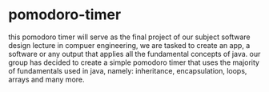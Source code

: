 # pomodoro-timer
this pomodoro timer will serve as the final project of our subject software design lecture in compuer engineering, we are tasked to create an app, a software or any output that applies all the fundamental concepts of java. our group has decided to create a simple pomodoro timer that uses the majority of fundamentals used in java, namely: inheritance, encapsulation, loops, arrays and many more.
